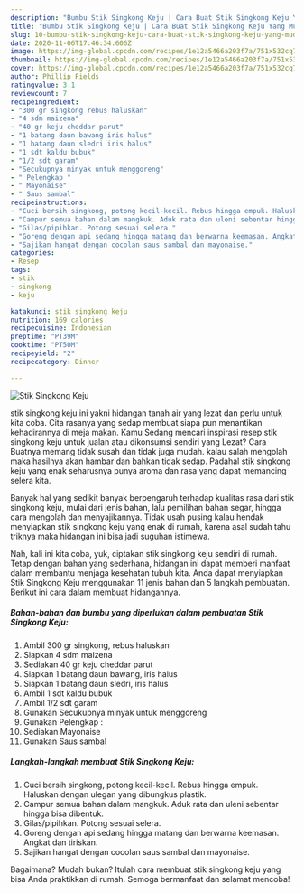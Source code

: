 ```yaml
---
description: "Bumbu Stik Singkong Keju | Cara Buat Stik Singkong Keju Yang Mudah Dan Praktis"
title: "Bumbu Stik Singkong Keju | Cara Buat Stik Singkong Keju Yang Mudah Dan Praktis"
slug: 10-bumbu-stik-singkong-keju-cara-buat-stik-singkong-keju-yang-mudah-dan-praktis
date: 2020-11-06T17:46:34.606Z
image: https://img-global.cpcdn.com/recipes/1e12a5466a203f7a/751x532cq70/stik-singkong-keju-foto-resep-utama.jpg
thumbnail: https://img-global.cpcdn.com/recipes/1e12a5466a203f7a/751x532cq70/stik-singkong-keju-foto-resep-utama.jpg
cover: https://img-global.cpcdn.com/recipes/1e12a5466a203f7a/751x532cq70/stik-singkong-keju-foto-resep-utama.jpg
author: Phillip Fields
ratingvalue: 3.1
reviewcount: 7
recipeingredient:
- "300 gr singkong rebus haluskan"
- "4 sdm maizena"
- "40 gr keju cheddar parut"
- "1 batang daun bawang iris halus"
- "1 batang daun sledri iris halus"
- "1 sdt kaldu bubuk"
- "1/2 sdt garam"
- "Secukupnya minyak untuk menggoreng"
- " Pelengkap "
- " Mayonaise"
- " Saus sambal"
recipeinstructions:
- "Cuci bersih singkong, potong kecil-kecil. Rebus hingga empuk. Haluskan dengan ulegan yang dibungkus plastik."
- "Campur semua bahan dalam mangkuk. Aduk rata dan uleni sebentar hingga bisa dibentuk."
- "Gilas/pipihkan. Potong sesuai selera."
- "Goreng dengan api sedang hingga matang dan berwarna keemasan. Angkat dan tiriskan."
- "Sajikan hangat dengan cocolan saus sambal dan mayonaise."
categories:
- Resep
tags:
- stik
- singkong
- keju

katakunci: stik singkong keju 
nutrition: 169 calories
recipecuisine: Indonesian
preptime: "PT39M"
cooktime: "PT50M"
recipeyield: "2"
recipecategory: Dinner

---
```



![Stik Singkong Keju](https://img-global.cpcdn.com/recipes/1e12a5466a203f7a/751x532cq70/stik-singkong-keju-foto-resep-utama.jpg)


stik singkong keju ini yakni hidangan tanah air yang lezat dan perlu untuk kita coba. Cita rasanya yang sedap membuat siapa pun menantikan kehadirannya di meja makan.
Kamu Sedang mencari inspirasi resep stik singkong keju untuk jualan atau dikonsumsi sendiri yang Lezat? Cara Buatnya memang tidak susah dan tidak juga mudah. kalau salah mengolah maka hasilnya akan hambar dan bahkan tidak sedap. Padahal stik singkong keju yang enak seharusnya punya aroma dan rasa yang dapat memancing selera kita.

Banyak hal yang sedikit banyak berpengaruh terhadap kualitas rasa dari stik singkong keju, mulai dari jenis bahan, lalu pemilihan bahan segar, hingga cara mengolah dan menyajikannya. Tidak usah pusing kalau hendak menyiapkan stik singkong keju yang enak di rumah, karena asal sudah tahu triknya maka hidangan ini bisa jadi suguhan istimewa.




Nah, kali ini kita coba, yuk, ciptakan stik singkong keju sendiri di rumah. Tetap dengan bahan yang sederhana, hidangan ini dapat memberi manfaat dalam membantu menjaga kesehatan tubuh kita. Anda dapat menyiapkan Stik Singkong Keju menggunakan 11 jenis bahan dan 5 langkah pembuatan. Berikut ini cara dalam membuat hidangannya.

<!--inarticleads1-->

##### Bahan-bahan dan bumbu yang diperlukan dalam pembuatan Stik Singkong Keju:

1. Ambil 300 gr singkong, rebus haluskan
1. Siapkan 4 sdm maizena
1. Sediakan 40 gr keju cheddar parut
1. Siapkan 1 batang daun bawang, iris halus
1. Siapkan 1 batang daun sledri, iris halus
1. Ambil 1 sdt kaldu bubuk
1. Ambil 1/2 sdt garam
1. Gunakan Secukupnya minyak untuk menggoreng
1. Gunakan  Pelengkap :
1. Sediakan  Mayonaise
1. Gunakan  Saus sambal




<!--inarticleads2-->

##### Langkah-langkah membuat Stik Singkong Keju:

1. Cuci bersih singkong, potong kecil-kecil. Rebus hingga empuk. Haluskan dengan ulegan yang dibungkus plastik.
1. Campur semua bahan dalam mangkuk. Aduk rata dan uleni sebentar hingga bisa dibentuk.
1. Gilas/pipihkan. Potong sesuai selera.
1. Goreng dengan api sedang hingga matang dan berwarna keemasan. Angkat dan tiriskan.
1. Sajikan hangat dengan cocolan saus sambal dan mayonaise.




Bagaimana? Mudah bukan? Itulah cara membuat stik singkong keju yang bisa Anda praktikkan di rumah. Semoga bermanfaat dan selamat mencoba!
